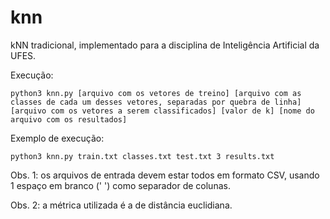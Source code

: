 # knn
kNN tradicional, implementado para a disciplina de Inteligência Artificial da UFES.

Execução:

    python3 knn.py [arquivo com os vetores de treino] [arquivo com as classes de cada um desses vetores, separadas por quebra de linha] [arquivo com os vetores a serem classificados] [valor de k] [nome do arquivo com os resultados]
  
Exemplo de execução:

    python3 knn.py train.txt classes.txt test.txt 3 results.txt
  
Obs. 1: os arquivos de entrada devem estar todos em formato CSV, usando 1 espaço em branco (' ') como separador de colunas.

Obs. 2: a métrica utilizada é a de distância euclidiana.
